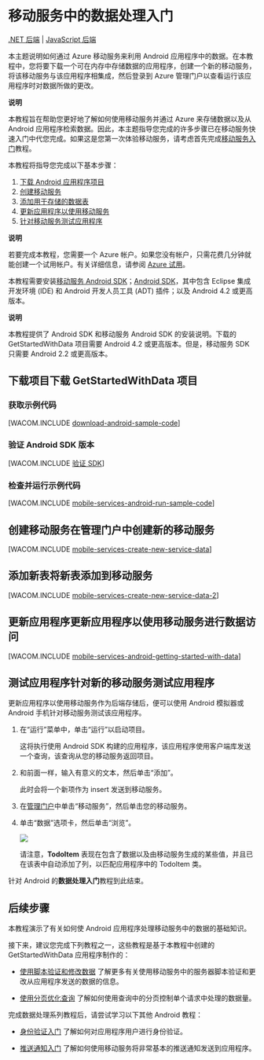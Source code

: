 ﻿<properties linkid="develop-mobile-tutorials-get-started-with-data-android" urlDisplayName="Get Started with Data - Android" pageTitle="数据处理入门 (Android) | 移动开发人员中心" metaKeywords="Azure android data, Azure mobile services data, windows droid, windows android, microsoft droid, microsoft android" description="了解如何开始使用移动服务来利用 Android 应用程序中的数据。" metaCanonical="" services="" documentationCenter="Mobile" title="移动服务中的数据处理入门" authors="ricksal,glenga" solutions="" manager="" editor="" />
<tags ms.service=""
    ms.date="02/03/2015"
    wacn.date="04/11/2015"
    />

# 移动服务中的数据处理入门

<div class="dev-center-tutorial-subselector">
<a href="/zh-cn/documentation/articles/mobile-services-dotnet-backend-android-get-started-data/" title=".NET 后端">.NET 后端</a> |  
<a href="/develop/mobile/tutorials/get-started-with-data-android/"  title="JavaScript 后端" class="current">JavaScript 后端</a>
</div>


本主题说明如何通过 Azure 移动服务来利用 Android 应用程序中的数据。在本教程中，您将要下载一个可在内存中存储数据的应用程序，创建一个新的移动服务，将该移动服务与该应用程序相集成，然后登录到 Azure 管理门户以查看运行该应用程序时对数据所做的更改。


<div class="dev-callout"><b>说明</b>
<p>本教程旨在帮助您更好地了解如何使用移动服务并通过 Azure 来存储数据以及从 Android 应用程序检索数据。因此，本主题指导您完成的许多步骤已在移动服务快速入门中代您完成。如果这是您第一次体验移动服务，请考虑首先完成<a href="/documentation/articles/mobile-services-android-get-started">移动服务入门</a>教程。</p>
</div>

本教程将指导您完成以下基本步骤：

1.  [下载 Android 应用程序项目][下载 Android 应用程序项目]
2.  [创建移动服务][创建移动服务]
3.  [添加用于存储的数据表][添加用于存储的数据表]
4.  [更新应用程序以使用移动服务][更新应用程序以使用移动服务]
5.  [针对移动服务测试应用程序][针对移动服务测试应用程序]

<div class="dev-callout"><strong>说明</strong> <p>若要完成本教程，您需要一个 Azure 帐户。如果您没有帐户，只需花费几分钟就能创建一个试用帐户。有关详细信息，请参阅 <a href="http://www.windowsazure.cn/zh-cn/pricing/1rmb-trial/" target="_blank">Azure 试用</a>。</p></div>

本教程需要安装[移动服务 Android SDK][移动服务 Android SDK]；[Android SDK][Android SDK]，其中包含 Eclipse 集成开发环境 (IDE) 和 Android 开发人员工具 (ADT) 插件；以及 Android 4.2 或更高版本。

<div class="dev-callout"><b>说明</b>
<p>本教程提供了 Android SDK 和移动服务 Android SDK 的安装说明。下载的 GetStartedWithData 项目需要 Android 4.2 或更高版本。但是，移动服务 SDK 只需要 Android 2.2 或更高版本。</p>
</div>

## <a name="download-app"></a><span class="short-header">下载项目</span>下载 GetStartedWithData 项目

### 获取示例代码

[WACOM.INCLUDE [download-android-sample-code](../includes/download-android-sample-code.md)]

### 验证 Android SDK 版本

[WACOM.INCLUDE [验证 SDK](../includes/mobile-services-verify-android-sdk-version.md)]

### 检查并运行示例代码

[WACOM.INCLUDE [mobile-services-android-run-sample-code](../includes/mobile-services-android-run-sample-code.md)]

## <a name="create-service"></a><span class="short-header">创建移动服务</span>在管理门户中创建新的移动服务

[WACOM.INCLUDE [mobile-services-create-new-service-data](../includes/mobile-services-create-new-service-data.md)]

## <a name="add-table"></a><span class="short-header">添加新表</span>将新表添加到移动服务

[WACOM.INCLUDE [mobile-services-create-new-service-data-2](../includes/mobile-services-create-new-service-data-2.md)]

## <a name="update-app"></a><span class="short-header">更新应用程序</span>更新应用程序以使用移动服务进行数据访问

[WACOM.INCLUDE [mobile-services-android-getting-started-with-data](../includes/mobile-services-android-getting-started-with-data.md)]

## <a name="test-app"></a><span class="short-header">测试应用程序</span>针对新的移动服务测试应用程序

更新应用程序以使用移动服务作为后端存储后，便可以使用 Android 模拟器或 Android 手机针对移动服务测试该应用程序。

1.  在“运行”菜单中，单击“运行”以启动项目。

    这将执行使用 Android SDK 构建的应用程序，该应用程序使用客户端库发送一个查询，该查询从您的移动服务返回项目。

2.  和前面一样，输入有意义的文本，然后单击“添加”。

    此时会将一个新项作为 insert 发送到移动服务。

3.  在[管理门户][管理门户]中单击“移动服务”，然后单击您的移动服务。

4.  单击“数据”选项卡，然后单击“浏览”。

    ![][0]

    请注意，**TodoItem** 表现在包含了数据以及由移动服务生成的某些值，并且已在该表中自动添加了列，以匹配应用程序中的 TodoItem 类。

针对 Android 的**数据处理入门**教程到此结束。

## <a name="next-steps"> </a>后续步骤

本教程演示了有关如何使 Android 应用程序处理移动服务中的数据的基础知识。

接下来，建议您完成下列教程之一，这些教程是基于本教程中创建的 GetStartedWithData 应用程序制作的：

-   [使用脚本验证和修改数据][使用脚本验证和修改数据]
    了解更多有关使用移动服务中的服务器脚本验证和更改从应用程序发送的数据的信息。

-   [使用分页优化查询][使用分页优化查询]
    了解如何使用查询中的分页控制单个请求中处理的数据量。

完成数据处理系列教程后，请尝试学习以下其他 Android 教程：

-   [身份验证入门][身份验证入门]
    了解如何对应用程序用户进行身份验证。

-   [推送通知入门][推送通知入门]
    了解如何使用移动服务将非常基本的推送通知发送到应用程序。

<!-- Anchors. --> <!-- Images. --> <!-- URLs. -->

  [下载 Android 应用程序项目]: #download-app
  [创建移动服务]: #create-service
  [添加用于存储的数据表]: #add-table
  [更新应用程序以使用移动服务]: #update-app
  [针对移动服务测试应用程序]: #test-app
  [移动服务 Android SDK]: http://go.microsoft.com/fwlink/p/?LinkID=280126
  [Android SDK]: https://go.microsoft.com/fwLink/p/?LinkID=280125
  [管理门户]: https://manage.windowsazure.cn/
  [0]: ./media/mobile-services-android-get-started-data/mobile-todoitem-data-browse.png
  [使用脚本验证和修改数据]: /develop/mobile/tutorials/validate-modify-and-augment-data-dotnet
  [使用分页优化查询]: /develop/mobile/tutorials/add-paging-to-data-android
  [身份验证入门]: /develop/mobile/tutorials/get-started-with-users-android
  [推送通知入门]: /develop/mobile/tutorials/get-started-with-push-android

